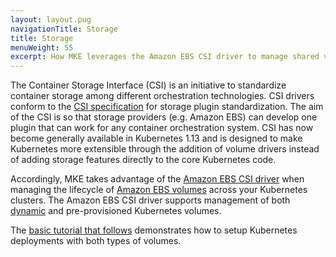 ```yaml
---
layout: layout.pug
navigationTitle: Storage
title: Storage
menuWeight: 55
excerpt: How MKE leverages the Amazon EBS CSI driver to manage shared volumes
---
```



The Container Storage Interface (CSI) is an initiative to standardize container storage among different orchestration technologies. CSI drivers conform to the [CSI specification](../https://github.com/container-storage-interface/spec/blob/master/spec) for storage plugin standardization.
The aim of the CSI is so that storage providers (e.g. Amazon EBS) can develop one plugin that can work for any container orchestration system. CSI has now become generally available in Kubernetes 1.13 and is designed to make Kubernetes more extensible through the addition of volume drivers instead of adding storage features directly to the core Kubernetes code.

Accordingly, MKE takes advantage of the [Amazon EBS CSI driver](github.com/kubernetes-sigs/aws-ebs-csi-driver) when managing the lifecycle of [Amazon EBS volumes](https://docs.aws.amazon.com/AWSEC2/latest/UserGuide/EBSVolumes.html) across your Kubernetes clusters. The Amazon EBS CSI driver supports management of both [dynamic](https://kubernetes.io/docs/concepts/storage/dynamic-provisioning/) and pre-provisioned Kubernetes volumes.

The [basic tutorial that follows](/tutorial-kubernetes-storage-basic) demonstrates how to setup Kubernetes deployments with both types of volumes.
